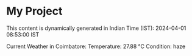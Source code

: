 # My Project

This content is dynamically generated in Indian Time (IST): 2024-04-01 08:53:00 IST


Current Weather in Coimbatore:
Temperature: 27.88 °C
Condition: haze
